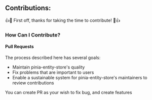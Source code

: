 ## Contributions:

👍🎉 First off, thanks for taking the time to contribute! 🎉👍

### How Can I Contribute?

#### Pull Requests

The process described here has several goals:

- Maintain pinia-entity-store's quality
- Fix problems that are important to users
- Enable a sustainable system for pinia-entity-store's maintainers to review contributions

You can create PR as your wish to fix bug, and create features
